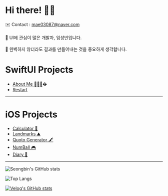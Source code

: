 # Hi there! 👋🏻

<span> ✉️ Contact : mae03087@naver.com </span> <br><br>
<span> 📱 UI에 관심이 많은 개발자, 임성빈입니다. </span> <br><br>
<span> 🔎 완벽하지 않더라도 결과를 만들어내는 것을 중요하게 생각합니다. </span>


# SwiftUI Projects
* [About Me 🧑🏻‍💻](https://github.com/CLim01/About-Me)�
* [Restart](https://github.com/CLim01/Restart)

---

# iOS Projects
* [Calculator 🧮](https://github.com/CLim01/Calculator)
* [Landmarks ⛰](https://github.com/CLim01/Landmarks)
* [Quoto Generator 🖋](https://github.com/CLim01/Quote_Generator)
* [NumBall 🎮](https://github.com/CLim01/NumberBaseball)
* [Diary 📖](https://github.com/CLim01/Diary)

---
<!-- [![Solved.ac프로필](http://mazassumnida.wtf/api/v2/generate_badge?boj=clim03087)](https://solved.ac/clim03087) -->

![Seongbin's GitHub stats](https://github-readme-stats.vercel.app/api?username=Clim01&show_icons=true&theme=material-gold)

![Top Langs](https://github-readme-stats.vercel.app/api/top-langs/?username=Clim01&layout=compact&theme=material-gold&langs_count=8)

[![Velog's GitHub stats](https://velog-readme-stats.vercel.app/api/badge?name=Seongbin)](https://velog.io/@mae03087)

<!-- [![instagram's GitHub stats](https://insta-readme-stats.vercel.app/api/badge?name=iOS_ImVV)](https://www.instagram.com/ios_imvv) -->
